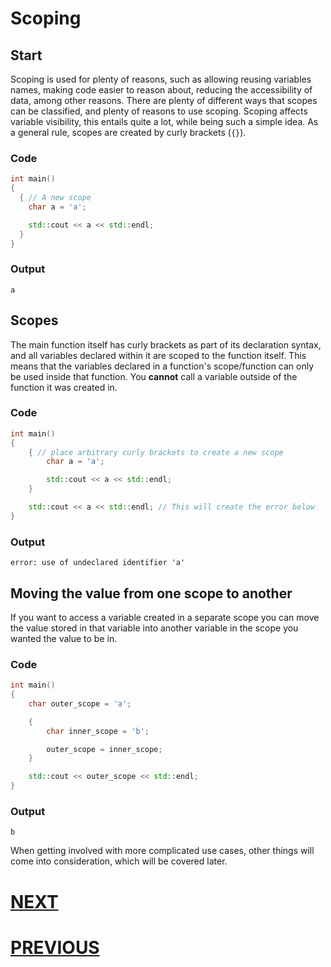 # Scoping

## Start

Scoping is used for plenty of reasons, such as allowing reusing variables names, making code easier to reason about, reducing the accessibility of data, among other reasons. There are plenty of different ways that scopes can be classified, and plenty of reasons to use scoping. Scoping affects variable visibility, this entails quite a lot, while being such a simple idea. As a general rule, scopes are created by curly brackets (`{}`).

### Code

```cpp
int main()
{
  { // A new scope
    char a = 'a';

    std::cout << a << std::endl;
  }
}
```

### Output

```shell
a
```

## Scopes

The main function itself has curly brackets as part of its declaration syntax, and all variables declared within it are scoped to the function itself. This means that the variables declared in a function's scope/function can only be used inside that function. You **cannot** call a variable outside of the function it was created in.

### Code

```cpp
int main()
{
    { // place arbitrary curly brackets to create a new scope
        char a = 'a';

        std::cout << a << std::endl;
    }

    std::cout << a << std::endl; // This will create the error below
}
```

### Output

```shell
error: use of undeclared identifier 'a'
```

## Moving the value from one scope to another

If you want to access a variable created in a separate scope you can move the value stored in that variable into another variable in the scope you wanted the value to be in. <!--This is kinda confusing and I would be happy if someone changed this-->

### Code

```cpp
int main()
{
    char outer_scope = 'a';

    {
        char inner_scope = 'b';

        outer_scope = inner_scope;
    }

    std::cout << outer_scope << std::endl;
}
```

### Output

```shell
b
```

When getting involved with more complicated use cases, other things will come into consideration, which will be covered later.

# [NEXT](6.%20Functions.md)

# [PREVIOUS](4.%20Advanced-Operators.md)

